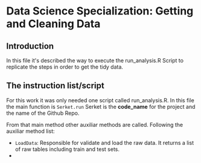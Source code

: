 Data Science Specialization: Getting and Cleaning Data
======================================================

## Introduction

In this file it's described the way to execute the run_analysis.R Script
to replicate the steps in order to get the tidy data.


## The instruction list/script

For this work it was only needed one script called run_analysis.R. In
this file the main function is `Serket.run` Serket is the __code_name__
for the project and the name of the Github Repo.

From that main method other auxiliar methods are called. Following the
auxiliar method list:

  * `LoadData`: Responsible for validate and load the raw data. It returns a
  list of raw tables including train and test sets.
  * 


